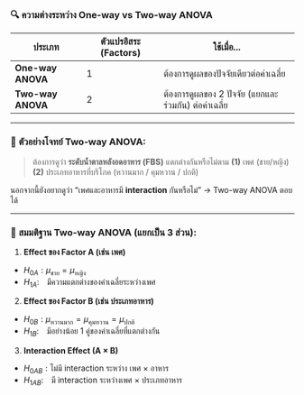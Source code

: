 ### 🔍 **ความต่างระหว่าง One-way vs Two-way ANOVA**

| ประเภท            | ตัวแปรอิสระ (Factors) | ใช้เมื่อ...                                          |
| ----------------- | --------------------- | ---------------------------------------------------- |
| **One-way ANOVA** | 1                     | ต้องการดูผลของปัจจัยเดียวต่อค่าเฉลี่ย                |
| **Two-way ANOVA** | 2                     | ต้องการดูผลของ 2 ปัจจัย (แยกและร่วมกัน) ต่อค่าเฉลี่ย |

---

### 🧪 **ตัวอย่างโจทย์ Two-way ANOVA:**

> ต้องการดูว่า **ระดับน้ำตาลหลังอดอาหาร (FBS)**
> แตกต่างกันหรือไม่ตาม
> **(1)** เพศ (ชาย/หญิง)
> **(2)** ประเภทอาหารที่บริโภค (หวานมาก / คุมหวาน / ปกติ)

นอกจากนี้ยังอยากดูว่า “เพศและอาหารมี **interaction** กันหรือไม่” → Two-way ANOVA ตอบได้

---

### 📌 **สมมติฐาน Two-way ANOVA (แยกเป็น 3 ส่วน):**

1. **Effect ของ Factor A (เช่น เพศ)**
 * $H_{0A}: \mu_{\text{ชาย}} = \mu_{\text{หญิง}}$
 * $H_{1A}$: มีความแตกต่างของค่าเฉลี่ยระหว่างเพศ

2. **Effect ของ Factor B (เช่น ประเภทอาหาร)**
 * $H_{0B}: \mu_{\text{หวานมาก}} = \mu_{\text{คุมหวาน}} = \mu_{\text{ปกติ}}$
  * $H_{1B}$: มีอย่างน้อย 1 คู่ของค่าเฉลี่ยที่แตกต่างกัน

3. **Interaction Effect (A × B)**
 *  $H_{0AB}: \text{ไม่มี interaction ระหว่าง เพศ × อาหาร}$
* $H_{1AB}$: มี interaction ระหว่างเพศ × ประเภทอาหาร
